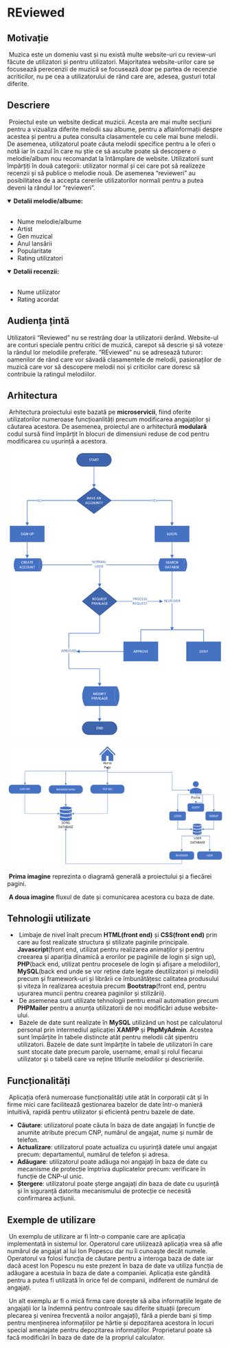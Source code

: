 # REviewed


## Motivație

&nbsp;Muzica este un domeniu vast și nu există multe website-uri cu review-uri făcute de utilizatori și pentru utilizatori. Majoritatea website-urilor care se focusează perecenzii de muzică se focusează doar pe partea de recenzie acriticilor, nu pe cea a utilizatorului de rând care are, adesea, gusturi total diferite.

## Descriere

&nbsp;Proiectul este un website dedicat muzicii. Acesta are mai multe secțiuni pentru a vizualiza diferite melodii sau albume, pentru a aflainformații despre acestea și pentru a putea consulta clasamentele cu
cele mai bune melodii. De asemenea, utilizatorul poate căuta melodii specifice pentru a le oferi o notă iar în cazul în care nu știe ce să asculte poate să descopere o melodie/album nou recomandat la întâmplare de website. Utilizatorii sunt împărțiți în două categorii: utilizator normal și cei care pot să realizeze recenzii și să publice o melodie nouă. De asemenea “revieweri” au posibilitatea de a accepta cererile
utilizatorilor normali pentru a putea deveni la rândul lor “revieweri”.

<details open>
<summary> <b>Detalii melodie/albume:</b></summary>
<br>
  <ul>
    <li> Nume melodie/albume </li>
    <li> Artist </li>
    <li> Gen muzical </li>
    <li> Anul lansării </li>
    <li> Popularitate </li>
    <li> Rating utilizatori </li>
  </ul>
</details>
<details open>
<summary><b>Detalii recenzii:</b></summary>
<br>
  <ul>
    <li> Nume utilizator </li>
    <li> Rating acordat </li>
  </ul>
</details>


## Audiența țintă

Utilizatorii “Reviewed” nu se restrâng doar la utilizatorii derând. Website-ul are conturi speciale pentru critici de muzică, carepot să descrie și să voteze la rândul lor melodiile preferate.
”REviewed” nu se adresează tuturor: oamenilor de rând care vor săvadă clasamentele de melodii, pasionaților de muzică care vor să descopere melodii noi și criticilor care doresc să contribuie la ratingul melodiilor.

## Arhitectura

&nbsp;Arhitectura proiectului este bazată pe **microservicii**, fiind oferite utilizatorilor numeroase funcțioanlități precum modificarea angajaților și căutarea acestora. De asemenea, proiectul are o arhitectură **modulară** codul sursă fiind împărțit în blocuri de dimensiuni reduse de cod pentru modificarea cu ușurință a acestora.

![Exemplu de procese pentru arhitectura microserviciilor](Documentatie/poza1.png)

![Diagrama fluxului de date](Documentatie/poza2.png)

&nbsp;**Prima imagine** reprezinta o diagramă generală a proiectului și a fiecărei pagini.

&nbsp;**A doua imagine** fluxul de date și comunicarea acestora cu baza de date.

## Tehnologii utilizate

<ul>
<li>&nbsp;Limbaje de nivel înalt precum <b>HTML(front end)</b> și <b>CSS(front end)</b> prin care au fost realizate structura și stilizate paginile principale.
<b>Javascript</b>(front end, utilizat pentru realizarea animaților și pentru creearea și apariția dinamică a erorilor pe paginile de login și sign up), <b>PHP</b>(back end, utilizat pentru procesele de login și afișare a melodiilor), <b>MySQL</b>(back end unde se vor reține date legate deutilizatori și melodii) precum și framework-uri și librării ce îmbunătățesc calitatea produsului și viteza în realizarea acestuia precum <b>Bootstrap</b>(front end, pentru ușurarea muncii pentru crearea paginilor și stilizării).</li>
<li>&nbsp;De asemenea sunt utilizate tehnologii pentru email automation precum <b>PHPMailer</b> pentru a anunța utilizatorii de noi modificări
aduse website-ului.</li>
<li> &nbsp;Bazele de date sunt realizate în <b>MySQL</b> utilizând un host pe calculatorul personal prin intermediul aplicației <b>XAMPP</b> și <b>PhpMyAdmin</b>.
Acestea sunt împărțite în tabele distincte atât pentru melodii cât șipentru utilizatori. Bazele de date sunt împărțite în tabele de
utilizatori în care sunt stocate date precum parole, username, email și rolul fiecarui utilizator și o tabelă care va reține titlurile melodiilor și descrieriile.</li>
</ul>

## Funcționalități

&nbsp;Aplicația oferă numeroase funcționalități utile atât în corporații cât și în firme mici care facilitează gestionarea bazelor de date într-o manieră intuitivă, rapidă pentru utilizator și eficientă pentru bazele de date.

<ul>
  <li><b>Căutare</b>: utilizatorul poate căuta în baza de date angajați în funcție de anumite atribute precum CNP, numărul de angajat, nume și număr de telefon.</li>
  <li><b>Actualizare</b>: utilizatorul poate actualiza cu ușurință datele unui angajat precum: departamentul, numărul de telefon și adresa.</li>
  <li><b>Adăugare</b>: utilizatorul poate adăuga noi angajați în baza de date cu mecanisme de protecție împtriva duplicatelor precum: verificare în funcție de CNP-ul unic.</li>
  <li><b>Ștergere</b>: utilizatorul poate șterge angajați din baza de date cu ușurință și în siguranță datorita mecanismului de protecție ce necesită confirmarea acțiunii.</li>
</ul>

## Exemple de utilizare

&nbsp;Un exemplu de utilizare ar fi într-o companie care are aplicația implementată in sistemul lor. Operatorul care utilizează aplicația vrea să afle numărul de angajat al lui Ion Popescu dar nu îi cunoaște decât numele. Operatorul va folosi funcția de căutare pentru a interoga baza de date iar dacă acest Ion Popescu nu este prezent în baza de date va utiliza funcția de adăugare a acestuia în baza de date a companiei. Aplicația este gândită pentru a putea fi utilizată în orice fel de companii, indiferent de numărul de angajați.

&nbsp;Un alt exemplu ar fi o mică firma care dorește să aiba informațiile legate de angajații lor la îndemnă pentru controale sau diferite situații (precum plecarea și venirea frecventă a noilor angajați), fără a pierde bani și timp pentru menținerea informațiilor pe hârtie și depozitarea acestora în locuri special amenajate pentru depozitarea informațiilor. Proprietarul poate să facă modificări în baza de date de la propriul calculator.
